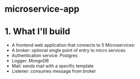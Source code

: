 # microservice-app

# 1. What I'll build
- A frontend web application that connects to 5 Microservices:
- A broker: optional single point of entry to micro services
- Authentication service: Postgres
- Logger: MongoDB
- Mail: sends mail with a specific template
- Listener: consumes message from broker